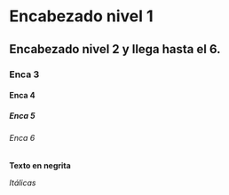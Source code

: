 # Encabezado nivel 1
## Encabezado nivel 2 y llega hasta el 6.
### Enca 3
#### Enca 4
##### Enca 5
###### Enca 6
**Texto en negrita**

*Itálicas*
